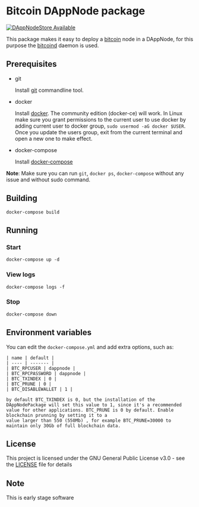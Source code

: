 # Bitcoin DAppNode package

[![DAppNodeStore Available](https://img.shields.io/badge/DAppNodeStore-Available-brightgreen.svg)](http://my.admin.dnp.dappnode.eth/#/installer/bitcoin.dnp.dappnode.eth)


This package makes it easy to deploy a [bitcoin](https://bitcoin.org) node in a DAppNode, for this purpose the [bitcoind](https://bitcoin.org/es/descargar) daemon is used.


## Prerequisites

- git

   Install [git](https://git-scm.com/book/en/v2/Getting-Started-Installing-Git) commandline tool.

- docker

   Install [docker](https://docs.docker.com/engine/installation). The community edition (docker-ce) will work. In Linux make sure you grant permissions to the current user to use docker by adding current user to docker group, `sudo usermod -aG docker $USER`. Once you update the users group, exit from the current terminal and open a new one to make effect.

- docker-compose

   Install [docker-compose](https://docs.docker.com/compose/install)

**Note**: Make sure you can run `git`, `docker ps`, `docker-compose` without any issue and without sudo command.


## Building

`docker-compose build`

## Running

### Start

`docker-compose up -d`

### View logs

`docker-compose logs -f`

### Stop

`docker-compose down`

## Environment variables

You can edit the `docker-compose.yml` and add extra options, such as:
```
| name | default |
| ---- | ------- |
| BTC_RPCUSER | dappnode |
| BTC_RPCPASSWORD | dappnode |
| BTC_TXINDEX | 0 |
| BTC_PRUNE | 0 |
| BTC_DISABLEWALLET | 1 |

by default BTC_TXINDEX is 0, but the installation of the DAppNodePackage will set this value to 1, since it's a recommended value for other applications. BTC_PRUNE is 0 by default. Enable blockchain prunning by setting it to a
value larger than 550 (550Mb) , for example BTC_PRUNE=30000 to maintain only 30Gb of full blockchain data.
```

## License

This project is licensed under the GNU General Public License v3.0 - see the [LICENSE](LICENSE) file for details

## Note

This is early stage software
